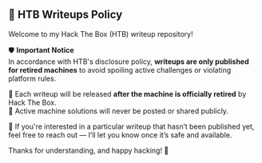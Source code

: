 ## 📘 HTB Writeups Policy

Welcome to my Hack The Box (HTB) writeup repository!

🛡️ **Important Notice**  
In accordance with HTB's disclosure policy, **writeups are only published for retired machines** to avoid spoiling active challenges or violating platform rules.

🧠 Each writeup will be released **after the machine is officially retired** by Hack The Box.  
🔐 Active machine solutions will never be posted or shared publicly.

💬 If you're interested in a particular writeup that hasn’t been published yet, feel free to reach out — I’ll let you know once it’s safe and available.

Thanks for understanding, and happy hacking! 👾
